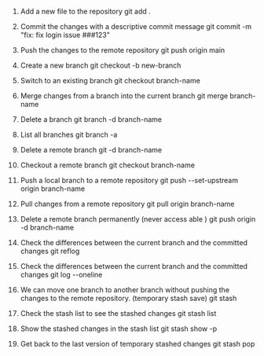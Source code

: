 <!-- github command -->

1. Add a new file to the repository
   git add .

2. Commit the changes with a descriptive commit message
   git commit -m "fix: fix login issue ###123"

3. Push the changes to the remote repository
   git push origin main

4. Create a new branch
   git checkout -b new-branch

5. Switch to an existing branch
   git checkout branch-name

6. Merge changes from a branch into the current branch
   git merge branch-name

7. Delete a branch
   git branch -d branch-name

8. List all branches
   git branch -a

9. Delete a remote branch
   git -d branch-name

10. Checkout a remote branch
    git checkout branch-name

11. Push a local branch to a remote repository
    git push --set-upstream origin branch-name

12. Pull changes from a remote repository
    git pull origin branch-name

13. Delete a remote branch permanently (never access able )
    git push origin -d branch-name

14. Check the differences between the current branch and the committed changes
    git reflog

15. Check the differences between the current branch and the committed changes
    git log --oneline

16. We can move one branch to another branch without pushing the changes to the remote repository. (temporary stash save)
    git stash

17. Check the stash list to see the stashed changes
    git stash list

18. Show the stashed changes in the stash list
    git stash show -p

19. Get back to the last version of temporary stashed changes
    git stash pop
